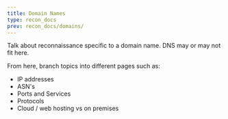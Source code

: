 ```yaml
---
title: Domain Names
type: recon_docs
prev: recon_docs/domains/
---
```


Talk about reconnaissance specific to a domain name. DNS may or may not fit here. 

From here, branch topics into different pages such as:

- IP addresses
- ASN's
- Ports and Services
- Protocols
- Cloud / web hosting vs on premises

